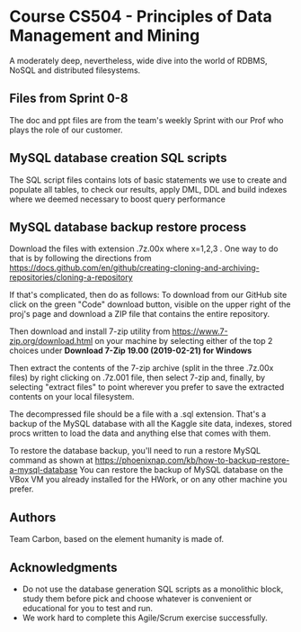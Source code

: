 # Course CS504 - Principles of Data Management and Mining

A moderately deep, nevertheless, wide dive into the world of RDBMS, NoSQL and distributed filesystems. 

## Files from Sprint 0-8 

The doc and ppt files are from the team's weekly Sprint with our Prof who plays the role of our customer. 

## MySQL database creation SQL scripts

The SQL script files contains lots of basic statements we use to create and populate all tables, to check our results, apply DML, DDL and build indexes where we deemed necessary to boost query performance 

## MySQL database backup restore process

Download the files with extension .7z.00x where x=1,2,3 .
One way to do that is by following the directions from  https://docs.github.com/en/github/creating-cloning-and-archiving-repositories/cloning-a-repository

If that's complicated, then do as follows: 
To download from our GitHub site click on the green "Code" download button, visible on the upper right of the proj's page and download a ZIP file that contains the entire repository. 

Then download and install 7-zip utility from https://www.7-zip.org/download.html  on your machine by selecting either of the top 2 choices under 
**Download 7-Zip 19.00 (2019-02-21) for Windows**
 
Then extract the contents of the 7-zip archive (split in the three .7z.00x files) by right clicking on .7z.001 file, then select 7-zip and, finally, by selecting "extract  files" to point wherever you prefer to save the extracted contents on your local filesystem. 

The decompressed file should be a file with a .sql extension. That's a backup of the MySQL database with all the Kaggle site data, indexes, stored procs written to load the data and anything else that comes with them. 

To restore the database backup, you'll need to run a restore MySQL command as shown at https://phoenixnap.com/kb/how-to-backup-restore-a-mysql-database
You can restore the backup of MySQL database on the VBox VM you already installed for the HWork, or on any other machine you prefer. 

## Authors

Team Carbon, based on the element humanity is made of.

## Acknowledgments

* Do not use the database generation SQL scripts as a monolithic block, study them before pick and choose whatever is convenient or educational for you to test and run.
* We work hard to complete this Agile/Scrum exercise successfully.  

